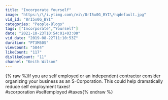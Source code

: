 ```yaml
---
title: "Incorporate Yourself"
image: "https:\/\/i.ytimg.com\/vi\/8rI5x0G_BYI\/hqdefault.jpg"
vid_id: "8rI5x0G_BYI"
categories: "People-Blogs"
tags: ["Incorporate","Yourself"]
date: "2021-10-23T10:54:01+03:00"
vid_date: "2019-08-22T11:10:53Z"
duration: "PT3M50S"
viewcount: "5844"
likeCount: "117"
dislikeCount: "11"
channel: "Keith Wilson"
---
```

{% raw %}If you are self employed or an independent contractor consider organizing your business as an S-Corporation. This could help dramatically reduce self employment taxes!<br />#scorporation #selfemployed #taxes{% endraw %}
